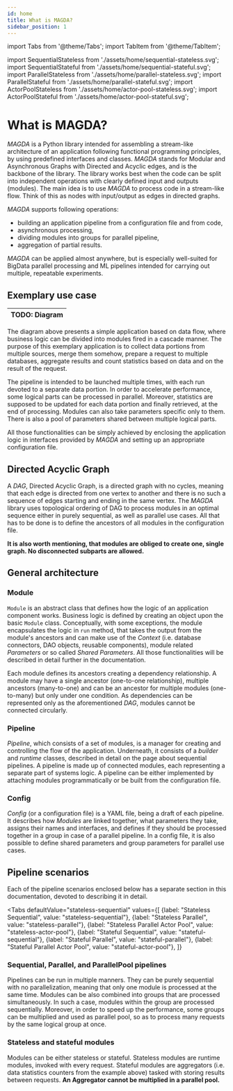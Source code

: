 ```yaml
---
id: home
title: What is MAGDA?
sidebar_position: 1
---
```


import Tabs from '@theme/Tabs';
import TabItem from '@theme/TabItem';

import SequentialStateless from './assets/home/sequential-stateless.svg';
import SequentialStateful from './assets/home/sequential-stateful.svg';
import ParallelStateless from './assets/home/parallel-stateless.svg';
import ParallelStateful from './assets/home/parallel-stateful.svg';
import ActorPoolStateless from './assets/home/actor-pool-stateless.svg';
import ActorPoolStateful from './assets/home/actor-pool-stateful.svg';


# What is MAGDA?

*MAGDA* is a Python library intended for assembling a stream-like architecture of an application following functional programming principles, by using predefined interfaces and classes. *MAGDA* stands for Modular and Asynchronous Graphs with Directed and Acyclic edges, and is the backbone of the library. The library works best when the code can be split into independent operations with clearly defined input and outputs (modules). The main idea is to use *MAGDA* to process code in a stream-like flow. Think of this as nodes with input/output as edges in directed graphs.

*MAGDA* supports following operations:
- building an application pipeline from a configuration file and from code,
- asynchronous processing,
- dividing modules into groups for parallel pipeline,
- aggregation of partial results.

*MAGDA* can be applied almost anywhere, but is especially well-suited for BigData parallel processing and ML pipelines intended for carrying out multiple, repeatable experiments.


## Exemplary use case

<!-- <img src="images/overview/usecase.png" alt="sequential_agg_pipeline" /> -->
| TODO: Diagram |
| :---: |

The diagram above presents a simple application based on data flow, where business logic can be divided into modules fired in a cascade manner. The purpose of this exemplary application is to collect data portions from multiple sources, merge them somehow, prepare a request to multiple databases, aggregate results and count statistics based on data and on the result of the request.

The pipeline is intended to be launched multiple times, with each run devoted to a separate data portion. In order to accelerate performance, some logical parts can be processed in parallel. Moreover, statistics are supposed to be updated for each data portion and finally retrieved, at the end of processing. Modules can also take parameters specific only to them. There is also a pool of parameters shared between multiple logical parts.
 
All those functionalities can be simply achieved by enclosing the application logic in interfaces provided by *MAGDA* and setting up an appropriate configuration file.


## Directed Acyclic Graph 

A *DAG*, Directed Acyclic Graph, is a directed graph with no cycles, meaning that each edge is directed from one vertex to another and there is no such a sequence of edges starting and ending in the same vertex. The *MAGDA* library  uses topological ordering of DAG to process modules in an optimal sequence either in purely sequential, as well as parallel use cases. All that has to be done is to define the ancestors of all modules in the configuration file.

**It is also worth mentioning, that modules are obliged to create one, single graph. No disconnected subparts are allowed.**

## General architecture

### Module

`Module` is an abstract class that defines how the logic of an application component works. Business logic is defined by creating an object upon the basic `Module` class. Conceptually, with some exceptions, the module encapsulates the logic in `run` method, that takes the output from the module's ancestors and can make use of the *Context* (i.e. database connectors,  DAO objects, reusable components), module related *Parameters* or so called *Shared Parameters*. All those functionalities will be described in detail further in the documentation. 

Each module defines its ancestors creating a dependency relationship. A module may have a single ancestor (one-to-one relationship), multiple ancestors (many-to-one) and can be an ancestor for multiple modules (one-to-many) but only under one condition. As dependencies can be represented only as the aforementioned *DAG*, modules cannot be connected circularly.

### Pipeline

*Pipeline*, which consists of a set of modules, is a manager for creating and controlling the flow of the application. Underneath, it consists of a *builder* and *runtime* classes, described in detail on the page about sequential pipelines. A pipeline is made up of connected modules, each representing a separate part of systems logic. A pipeline can be either implemented by attaching modules programmatically or be built from the configuration file.

### Config

*Config* (or a configuration file) is a YAML file, being a draft of each pipeline. It describes how *Modules* are linked together, what parameters they take, assigns their names and interfaces, and defines if they should be processed together in a group in case of a parallel pipeline. In a config file, it is also possible to define shared parameters and group parameters for parallel use cases.


## Pipeline scenarios  

Each of the pipeline scenarios enclosed below has a separate section in this documentation, devoted to describing it in detail.

<Tabs
  defaultValue="stateless-sequential"
  values={[
    {label: "Stateless Sequential", value: "stateless-sequential"},
    {label: "Stateless Parallel", value: "stateless-parallel"},
    {label: "Stateless Parallel Actor Pool", value: "stateless-actor-pool"},
    {label: "Stateful Sequential", value: "stateful-sequential"},
    {label: "Stateful Parallel", value: "stateful-parallel"},
    {label: "Stateful Parallel Actor Pool", value: "stateful-actor-pool"},
  ]}
>
  <TabItem value="stateless-sequential">
    <SequentialStateless className="diagram" width="100%" />
  </TabItem>
  <TabItem value="stateless-parallel">
    <ParallelStateless className="diagram" width="100%" />
  </TabItem>
  <TabItem value="stateless-actor-pool">
    <ActorPoolStateless className="diagram" width="100%" />
  </TabItem>
  <TabItem value="stateful-sequential">
    <SequentialStateful className="diagram" width="100%" />
  </TabItem>
  <TabItem value="stateful-parallel">
    <ParallelStateful className="diagram" width="100%" />
  </TabItem>
  <TabItem value="stateful-actor-pool">
    <ActorPoolStateful className="diagram" width="100%" />
  </TabItem>
</Tabs>

### Sequential, Parallel, and ParallelPool pipelines
 
Pipelines can be run in multiple manners. They can be purely sequential with no parallelization, meaning that only one module is processed at the same time. Modules can be also combined into groups that are processed simultaneously. In such a case, modules within the group are processed sequentially. Moreover, in order to speed up the performance, some groups can be multiplied and used as parallel pool, so as to process many requests by the same logical group at once.

### Stateless and stateful modules
 
Modules can be either stateless or stateful. Stateless modules are runtime modules, invoked with every request. Stateful modules are aggregators (i.e. data statistics counters from the example above) tasked with storing results between requests. **An Aggregator cannot be multiplied in a parallel pool.**
